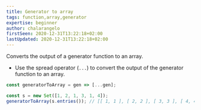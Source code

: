 ```yaml
---
title: Generator to array
tags: function,array,generator
expertise: beginner
author: chalarangelo
firstSeen: 2020-12-31T13:22:18+02:00
lastUpdated: 2020-12-31T13:22:18+02:00
---
```


Converts the output of a generator function to an array.

- Use the spread operator (`...`) to convert the output of the generator function to an array.

```js
const generatorToArray = gen => [...gen];
```

```js
const s = new Set([1, 2, 1, 3, 1, 4]);
generatorToArray(s.entries()); // [[ 1, 1 ], [ 2, 2 ], [ 3, 3 ], [ 4, 4 ]]
```
